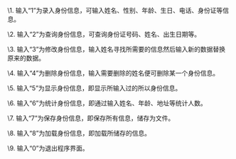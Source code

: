 \1.    输入“1”为录入身份信息，可输入姓名、性别、年龄、生日、电话、身份证等信息。

\2.    输入“2”为查询身份信息，可查询身份证号码、姓名、出生日期等。

\3.    输入“3”为修改身份信息，输入姓名寻找所需要的信息然后输入新的数据替换原来的数据。

\4.    输入“4”为删除身份信息，输入需要删除的姓名便可删除某一个身份信息。

\5.    输入“5”为显示身份信息，即显示所输入过的所以身份信息。

\6.    输入“6”为统计身份信息，即通过输入姓名、年龄、地址等统计人数。

\7.    输入“7”为保存身份信息，即保存所有信息，储存为文件。

\8.    输入“8”为加载身份信息，即加载所储存的信息。

\9.    输入“0”为退出程序界面。